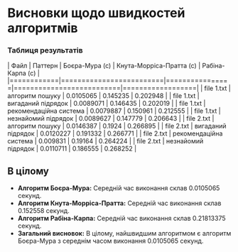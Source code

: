 # Висновки щодо швидкостей алгоритмів

### Таблиця результатів

| Файл       | Паттерн                 | Боєра-Мура (с) | Кнута-Морріса-Пратта (с) | Рабіна-Карпа (с) |
|============|=========================|================|==========================|==================|
| file 1.txt | алгоритм пошуку         | 0.0105065      | 0.145235                 | 0.202948         |
| file 1.txt | вигаданий підрядок      | 0.0089071      | 0.146435                 | 0.202019         |
| file 1.txt | рекомендаційна система  | 0.0079887      | 0.150961                 | 0.212555         |
| file 1.txt | незнайомий підрядок     | 0.0089627      | 0.147779                 | 0.206643         |
| file 2.txt | алгоритм пошуку         | 0.0146387      | 0.1924                   | 0.266895         |
| file 2.txt | вигаданий підрядок      | 0.0120227      | 0.191332                 | 0.266771         |
| file 2.txt | рекомендаційна система  | 0.009831       | 0.19164                  | 0.264224         |
| file 2.txt | незнайомий підрядок     | 0.0110711      | 0.186555                 | 0.268252         |

## В цілому
- **Алгоритм Боєра-Мура:** Середній час виконання склав 0.0105065 секунд.
- **Алгоритм Кнута-Морріса-Пратта:** Середній час виконання склав 0.152558 секунд.
- **Алгоритм Рабіна-Карпа:** Середній час виконання склав 0.21813375 секунд.
- **Загальний висновок:** В цілому, найшвидшим алгоритмом є алгоритм Боєра-Мура з середнім часом виконання 0.0105065 секунд.
